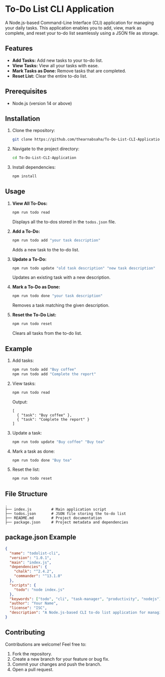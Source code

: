 # To-Do List CLI Application

A Node.js-based Command-Line Interface (CLI) application for managing your daily tasks. This application enables you to add, view, mark as complete, and reset your to-do list seamlessly using a JSON file as storage.

## Features

- **Add Tasks:** Add new tasks to your to-do list.
- **View Tasks:** View all your tasks with ease.
- **Mark Tasks as Done:** Remove tasks that are completed.
- **Reset List:** Clear the entire to-do list.

## Prerequisites

- Node.js (version 14 or above)

## Installation

1. Clone the repository:

   ```bash
   git clone https://github.com/thearnabsaha/To-Do-List-CLI-Application.git
   ```

2. Navigate to the project directory:

   ```bash
   cd To-Do-List-CLI-Application
   ```

3. Install dependencies:

   ```bash
   npm install
   ```

## Usage

1. **View All To-Dos:**

   ```bash
   npm run todo read
   ```

   Displays all the to-dos stored in the `todos.json` file.

2. **Add a To-Do:**

   ```bash
   npm run todo add "your task description"
   ```

   Adds a new task to the to-do list.

3. **Update a To-Do:**

   ```bash
   npm run todo update "old task description" "new task description"
   ```

   Updates an existing task with a new description.

4. **Mark a To-Do as Done:**

   ```bash
   npm run todo done "your task description"
   ```

   Removes a task matching the given description.

5. **Reset the To-Do List:**

   ```bash
   npm run todo reset
   ```

   Clears all tasks from the to-do list.

## Example

1. Add tasks:

   ```bash
   npm run todo add "Buy coffee"
   npm run todo add "Complete the report"
   ```

2. View tasks:

   ```bash
   npm run todo read
   ```

   Output:

   ```
   [
     { "task": "Buy coffee" },
     { "task": "Complete the report" }
   ]
   ```

3. Update a task:

   ```bash
   npm run todo update "Buy coffee" "Buy tea"
   ```

4. Mark a task as done:

   ```bash
   npm run todo done "Buy tea"
   ```

5. Reset the list:

   ```bash
   npm run todo reset
   ```

## File Structure

```
.
├── index.js         # Main application script
├── todos.json       # JSON file storing the to-do list
├── README.md        # Project documentation
├── package.json     # Project metadata and dependencies
```

## package.json Example

```json
{
  "name": "todolist-cli",
  "version": "1.0.1",
  "main": "index.js",
  "dependencies": {
    "chalk": "^2.4.2",
    "commander": "^13.1.0"
  },
  "scripts": {
    "todo": "node index.js"
  },
  "keywords": ["todo", "cli", "task-manager", "productivity", "nodejs"],
  "author": "Your Name",
  "license": "ISC",
  "description": "A Node.js-based CLI to-do list application for managing daily tasks effectively."
}
```

## Contributing

Contributions are welcome! Feel free to:

1. Fork the repository.
2. Create a new branch for your feature or bug fix.
3. Commit your changes and push the branch.
4. Open a pull request.
